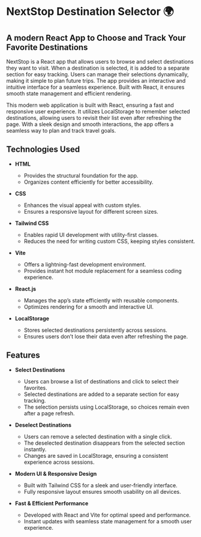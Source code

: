 # NextStop Destination Selector 🌍
## A modern React App to Choose and Track Your Favorite Destinations   

NextStop is a React app that allows users to browse and select destinations they want to visit. When a destination is selected, it is added to a separate section for easy tracking. Users can manage their selections dynamically, making it simple to plan future trips. The app provides an interactive and intuitive interface for a seamless experience. Built with React, it ensures smooth state management and efficient rendering.  

This modern web application is built with React, ensuring a fast and responsive user experience. It utilizes LocalStorage to remember selected destinations, allowing users to revisit their list even after refreshing the page. With a sleek design and smooth interactions, the app offers a seamless way to plan and track travel goals.  


## Technologies Used  

- **HTML**  
  - Provides the structural foundation for the app.  
  - Organizes content efficiently for better accessibility.  

- **CSS**  
  - Enhances the visual appeal with custom styles.  
  - Ensures a responsive layout for different screen sizes.  

- **Tailwind CSS**  
  - Enables rapid UI development with utility-first classes.  
  - Reduces the need for writing custom CSS, keeping styles consistent.  

- **Vite**  
  - Offers a lightning-fast development environment.  
  - Provides instant hot module replacement for a seamless coding experience.  

- **React.js**  
  - Manages the app’s state efficiently with reusable components.  
  - Optimizes rendering for a smooth and interactive UI.  

- **LocalStorage**  
  - Stores selected destinations persistently across sessions.  
  - Ensures users don’t lose their data even after refreshing the page.  

## Features  

- **Select Destinations**  
  - Users can browse a list of destinations and click to select their favorites.  
  - Selected destinations are added to a separate section for easy tracking.  
  - The selection persists using LocalStorage, so choices remain even after a page refresh.  

- **Deselect Destinations**  
  - Users can remove a selected destination with a single click.  
  - The deselected destination disappears from the selected section instantly.  
  - Changes are saved in LocalStorage, ensuring a consistent experience across sessions.  

- **Modern UI & Responsive Design**  
  - Built with Tailwind CSS for a sleek and user-friendly interface.  
  - Fully responsive layout ensures smooth usability on all devices.  

- **Fast & Efficient Performance**  
  - Developed with React and Vite for optimal speed and performance.  
  - Instant updates with seamless state management for a smooth user experience.  

